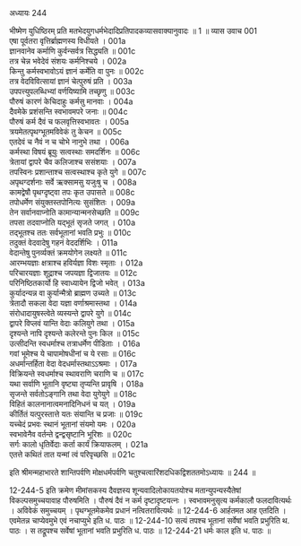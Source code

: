 अध्यायः 244

भीष्मेण युधिष्ठिरम् प्रति मतभेदयुगधर्मभेदादिप्रतिपादकव्यासवाक्यानुवादः ॥ 1 ॥
व्यास उवाच 	001  
एषा पूर्वतरा वृत्तिर्ब्राह्मणस्य विधीयते ।	001a  
ज्ञानवानेव कर्माणि कुर्वन्सर्वत्र सिद्ध्यति ॥	001c  
तत्र चेन्न भवेदेवं संशयः कर्मनिश्चये ।	002a  
किन्तु कर्मस्वभावोऽयं ज्ञानं कर्मेति वा पुनः ॥	002c  
तत्र वेदविवित्सायां ज्ञानं चेत्पुरुषं प्रति ।	003a  
उपपत्त्युपलब्धिभ्यां वर्णयिष्यामि तच्छृणु ॥	003c  
पौरुषं कारणं केचिदाहुः कर्मसु मानवाः ।	004a  
दैवमेके प्रशंसन्ति स्वभावमपरे जनाः ॥	004c  
पौरुषं कर्म दैवं च फलवृत्तिस्वभावतः ।	005a  
त्रयमेतत्पृथग्भूतमविवेकं तु केचन ॥	005c  
एतदेवं च नैवं न च चोभे नानुभे तथा ।	006a  
कर्मस्था विषयं ब्रूयुः सत्वस्थाः समदर्शिनः ॥	006c  
त्रेतायां द्वापरे चैव कलिजाश्च ससंशयाः ।	007a  
तपस्विनः प्रशान्ताश्च सत्वस्थाश्च कृते युगे ॥	007c  
अपृथग्दर्शनाः सर्वे ऋक्सामसु यजुःषु च ।	008a  
कामद्वेषौ पृथग्दृष्ट्वा तपः कृत उपासते ॥	008c  
तपोधर्मेण संयुक्तस्तपोनित्यः सुसंशितः ।	009a  
तेन सर्वानवाप्नोति कामान्यान्मनसेच्छति ॥	009c  
तपसा तदवाप्नोति यद्भूतं सृजते जगत् ।	010a  
तद्भूतश्च ततः सर्वभूतानां भवति प्रभुः ॥	010c  
तदुक्तं वेदवादेषु गहनं वेददर्शिभिः ।	011a  
वेदान्तेषु पुनर्व्यक्तं क्रमयोगेन लक्ष्यते ॥	011c  
आरम्भयज्ञाः क्षत्राश्च हविर्यज्ञा विशः स्मृताः ।	012a  
परिचारयज्ञाः शूद्राश्च जपयज्ञा द्विजातयः ॥	012c  
परिनिष्ठितकार्यो हि स्वाध्यायेन द्विजो भवेत् ।	013a  
कुर्यादन्यन्न वा कुर्यान्मैत्रो ब्राह्मण उच्यते ॥	013c  
त्रेतादौ सकला वेदा यज्ञा वर्णाश्रमास्तथा ।	014a  
संरोधादायुषस्त्वेते व्यस्यन्ते द्वापरे युगे ॥	014c  
द्वापरे विप्लवं यान्ति वेदाः कलियुगे तथा ।	015a  
दृश्यन्ते नापि दृश्यन्ते कलेरन्ते पुनः किल ॥	015c  
उत्सीदन्ति स्वधर्माश्च तत्राधर्मेण पीडिताः ।	016a  
गवां भूमेश्च ये चापामोषधीनां च ये रसाः ॥	016c  
अधर्मान्तर्हिता वेदा वेदधर्मास्तथाऽऽश्रमाः ।	017a  
विक्रियन्ते स्वधर्माश्च स्थावराणि चराणि च ॥	017c  
यथा सर्वाणि भूतानि वृष्ट्या तृप्यन्ति प्रावृषि ।	018a  
सृजन्ते सर्वतोऽङ्गानि तथा वेदा युगेयुगे ॥	018c  
विहितं कालनानात्वमनादिनिधनं च यत् ।	019a  
कीर्तितं यत्पुरस्तात्ते यतः संयान्ति च प्रजाः ॥	019c  
यच्चेदं प्रभवः स्थानं भूतानां संयमो यमः ।	020a  
स्वभावेनैव वर्तन्ते द्वन्द्वसृष्टानि भूरिशः ॥	020c  
सर्गः कालो धृतिर्वेदाः कर्ता कार्यं क्रियाफलम् ।	021a  
एतत्ते कथितं तात यन्मां त्वं परिपृच्छसि ॥ 	021c  

इति श्रीमन्महाभारते शान्तिपर्वणि मोक्षधर्मपर्वणि चतुश्चत्वारिंशदधिकद्विशततमोऽध्यायः ॥ 244 ॥

12-244-5 इति क्रमेण मीमांसकस्य दैवज्ञस्य शून्यवादिलोकायतयोश्च मतान्युपन्यस्यैतेषां विकल्पसमुच्चयावाह पौरुषमिति । पौरुषं दैवं न कर्म दृष्टादृष्टयत्नः । स्वभावमनुसृत्य कर्मकालौ फलदावित्यर्थः । अविवेकं समुच्चयम् । पृथग्भूतमेकमेव प्रधानं नत्वितरावित्यर्थः ॥ 12-244-6 आर्हतमत आह एतदिति । एवमेतन्न चाप्येवमुभे एवं नचाप्युभे इति ध. पाठः ॥ 12-244-10 सत्यं तपश्च भूतानां सर्वेषां भवति प्रभुरिति थ. पाठः । स तद्रूपश्च सर्वेषां भूतानां भवति प्रभुरिति ध. पाठः ॥ 12-244-21 धर्मः काल इति ध. पाठः ॥
